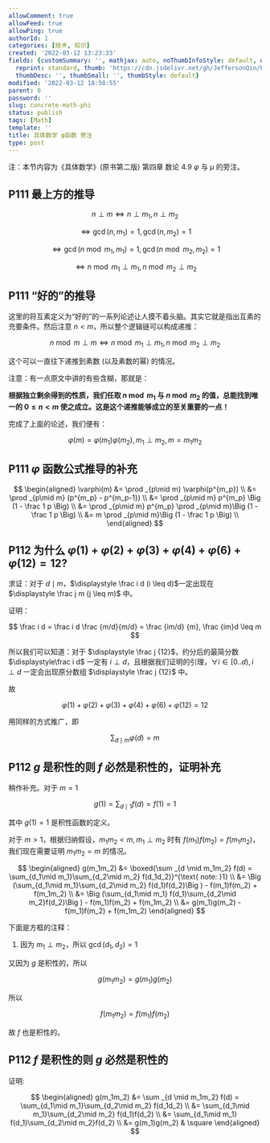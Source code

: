 ```yaml
---
allowComment: true
allowFeed: true
allowPing: true
authorId: 1
categories: [技术, 知识]
created: '2022-03-12 13:23:33'
fields: {customSummary: '', mathjax: auto, noThumbInfoStyle: default, outdatedNotice: 'no',
  reprint: standard, thumb: 'https://cdn.jsdelivr.net/gh/JeffersonQin/blog-asset@latest/usr/picgo/concrete-math.png',
  thumbDesc: '', thumbSmall: '', thumbStyle: default}
modified: '2022-03-12 18:50:55'
parent: 0
password: ''
slug: concrete-math-phi
status: publish
tags: [Math]
template: ''
title: 具体数学 φ函数 旁注
type: post
---
```

注：本节内容为《具体数学》(原书第二版) 第四章 数论 4.9 $\varphi$ 与 $\mu$ 的旁注。

## P111 最上方的推导

$$
	n \perp m \Leftrightarrow n \perp m_1 , n \perp m_2
$$

$$
	\Leftrightarrow \gcd(n, m_1) = 1, \gcd(n, m_2) = 1
$$

$$
	\Leftrightarrow \gcd(n \bmod m_1, m_1) = 1, \gcd(n \bmod m_2, m_2) = 1
$$

$$
	\Leftrightarrow n \bmod m_1 \perp m_1, n \bmod m_2 \perp m_2
$$

## P111 “好的”的推导

这里的将互素定义为“好的”的一系列论述让人摸不着头脑。其实它就是指出互素的充要条件。然后注意 $n < m$，所以整个逻辑链可以构成递推：

$$
	n \bmod m \perp m \Leftrightarrow n \bmod m_1 \perp m_1, n \bmod m_2 \perp m_2
$$

这个可以一直往下递推到素数 (以及素数的幂) 的情况。

注意：有一点原文中讲的有些含糊，那就是：

**根据独立剩余得到的性质，我们任取 $n \bmod m_1$ 与 $n \bmod m_2$ 的值，总能找到唯一的 $0 \leq n < m$ 使之成立。这是这个递推能够成立的至关重要的一点！**

完成了上面的论述，我们便有：

$$
	\varphi(m) = \varphi(m_1) \varphi(m_2), m_1\perp m_2, m = m_1m_2
$$

## P111 $\varphi$ 函数公式推导的补充

$$
	\begin{aligned}
		\varphi(m) &= \prod _{p\mid m} \varphi(p^{m_p}) \\ 
		&= \prod _{p\mid m} (p^{m_p} - p^{m_p-1}) \\ 
		&= \prod _{p\mid m} p^{m_p} \Big (1 - \frac 1 p \Big) \\
		&= \prod _{p\mid m} p^{m_p} \prod _{p\mid m}\Big (1 - \frac 1 p \Big) \\
		&= m \prod _{p\mid m}\Big (1 - \frac 1 p \Big) \\
	\end{aligned}
$$

## P112 为什么 $\varphi(1)+\varphi(2)+\varphi(3)+\varphi(4)+\varphi(6)+\varphi(12)=12$?

求证：对于 $d\mid m$，$\displaystyle \frac i d (i \leq d)$一定出现在 $\displaystyle \frac j m (j \leq m)$ 中。

证明：

$$
	\frac i d = \frac i d \frac {m/d}{m/d} = \frac {im/d} {m}, \frac {im}d \leq m
$$

所以我们可以知道：对于 $\displaystyle \frac j {12}$，约分后的最简分数 $\displaystyle\frac i d$ 一定有 $i \perp d$，且根据我们证明的引理，$\forall i \in [0..d), i \perp d$ 一定会出现原分数组 $\displaystyle \frac j {12}$ 中。

故

$$
	\varphi(1)+\varphi(2)+\varphi(3)+\varphi(4)+\varphi(6)+\varphi(12)=12
$$

用同样的方式推广，即

$$
	\sum_{d\mid m} \varphi(d) = m
$$

## P112 $g$ 是积性的则 $f$ 必然是积性的，证明补充

稍作补充。对于 $m=1$

$$
	g(1) = \sum _{d\mid 1} f(d) = f(1) = 1
$$

其中 $g(1)=1$ 是积性函数的定义。

对于 $m > 1$，根据归纳假设，$m_1m_2 < m, m_1\perp m_2$ 时有 $f(m_1)f(m_2) = f(m_1m_2)$，我们现在需要证明 $m_1m_2 = m$ 的情况。

$$
	\begin{aligned}
		g(m_1m_2) &= \boxed{\sum _{d \mid m_1m_2} f(d) = \sum_{d_1\mid m_1}\sum_{d_2\mid m_2} f(d_1d_2)}^{\text{ note: }1} \\
		&= \Big (\sum_{d_1\mid m_1}\sum_{d_2\mid m_2} f(d_1)f(d_2)\Big ) - f(m_1)f(m_2) + f(m_1m_2) \\
		&= \Big (\sum_{d_1\mid m_1} f(d_1)\sum_{d_2\mid m_2}f(d_2)\Big ) - f(m_1)f(m_2) + f(m_1m_2) \\
		&= g(m_1)g(m_2) - f(m_1)f(m_2) + f(m_1m_2)
	\end{aligned}
$$

下面是方框的注释：

1. 因为 $m_1 \perp m_2$，所以 $\gcd(d_1, d_2)=1$

又因为 $g$ 是积性的，所以

$$
	g(m_1m_2) = g(m_1)g(m_2)
$$

所以

$$
	f(m_1m_2) = f(m_1) f(m_2)
$$

故 $f$ 也是积性的。

## P112 $f$ 是积性的则 $g$ 必然是积性的

证明:

$$
	\begin{aligned}
		g(m_1m_2) &= \sum _{d \mid m_1m_2} f(d) = \sum_{d_1\mid m_1}\sum_{d_2\mid m_2} f(d_1d_2) \\
		&= \sum_{d_1\mid m_1}\sum_{d_2\mid m_2} f(d_1)f(d_2) \\
		&= \sum_{d_1\mid m_1} f(d_1)\sum_{d_2\mid m_2}f(d_2) \\
		&= g(m_1)g(m_2) & \square
	\end{aligned}
$$
